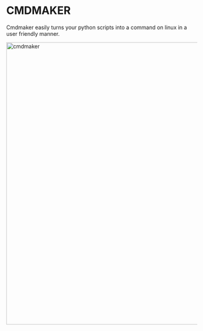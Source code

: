 # CMDMAKER
Cmdmaker easily turns your python scripts into a command on linux in a user friendly manner. 

<img width="745" alt="cmdmaker" src="https://user-images.githubusercontent.com/109161439/178580287-38796bc1-8d04-46e2-b4c6-64d24953be8e.png">
